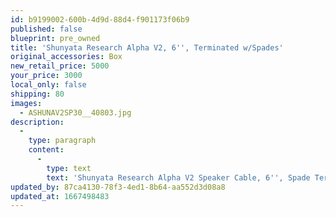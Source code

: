 ```yaml
---
id: b9199002-600b-4d9d-88d4-f901173f06b9
published: false
blueprint: pre_owned
title: 'Shunyata Research Alpha V2, 6'', Terminated w/Spades'
original_accessories: Box
new_retail_price: 5000
your_price: 3000
local_only: false
shipping: 80
images:
  - ASHUNAV2SP30__40803.jpg
description:
  -
    type: paragraph
    content:
      -
        type: text
        text: 'Shunyata Research Alpha V2 Speaker Cable, 6'', Spade Termination. Cables are in like-new condition with original case. Cables sell as new for $5,000.00'
updated_by: 87ca4130-78f3-4ed1-8b64-aa552d3d08a8
updated_at: 1667498483
---
```

